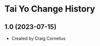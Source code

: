 Tai Yo Change History
====================

1.0 (2023-07-15)
----------------
* Created by Craig Cornelius
